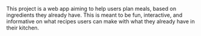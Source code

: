This project is a web app aiming to help users plan meals, based on ingredients they already have. This is meant to be fun, interactive, and informative 
on what recipes users can make with what they already have in their kitchen.
